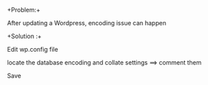 
+Problem:+

After updating a Wordpress, encoding issue can happen


+Solution :+

Edit wp.config file

locate the database encoding and collate settings
==> comment them

Save




